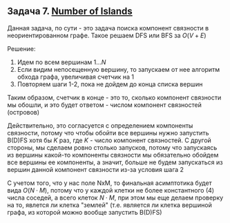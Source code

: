 ## Задача 7. [Number of Islands](https://leetcode.com/problems/number-of-islands)

Данная задача, по сути - это задача поиска компонент связности в неориентированном графе. Такое решаем DFS или BFS за $O(V + E)$

Решение:
1. Идем по всем вершинам $1...N$
2. Если видим непосещенную вершину, то запускаем от нее алгоритм обхода графа, увеличивая счетчик на 1
3. Повторяем шаги 1-2, пока не дойдем до конца списка вершин

Таким образом, счетчик в конце - это то, сколько компонент связности мы обошли, и это будет ответом - числом компонент связностей (островов)

Действительно, это согласуется с определением компоненты связности, потому что чтобы обойти все вершины нужно запустить B(D)FS хотя бы $K$ раз, где $K$ - число компонент связностей. С другой стороны, мы сделаем ровно столько запусков, потому что запускаясь из вершины какой-то компоненты связности мы обязательно обойдем все вершины ее компоненты, а значит, больше не будем запускаться из вершин данной компонент связности из-за условия шага 2

С учетом того, что у нас поле NxM, то финальная асимптотика будет вида $O(N\cdot M)$, потому что у каждой клетки не более константного (4) числа соседей, а всего клеток $N\cdot M$, при этом мы еще делаем проверку на то, явлется ли клетка "землей" (т.е. является ли клетка вершиной графа, из которой можно вообще запустить B(D)FS)